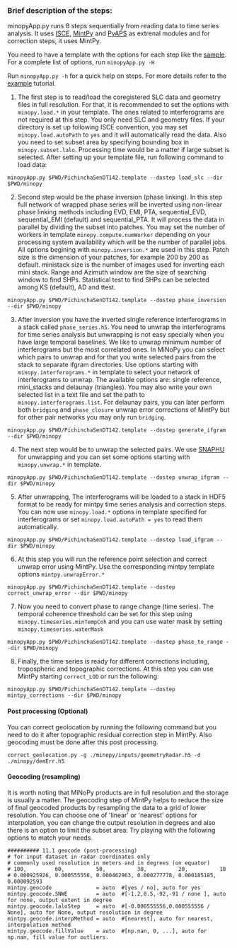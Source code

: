 ### Brief description of the steps: ###

minopyApp.py runs 8 steps sequentially from reading data to time series analysis. It uses [ISCE](https://github.com/isce-framework/isce2), [MintPy](https://github.com/insarlab/MintPy) and [PyAPS](https://github.com/AngeliqueBenoit/pyaps3) as extrenal modules and for correction steps, it uses MintPy.

You need to have a template with the options for each step like the [sample](https://github.com/geodesymiami/MiNoPy/blob/main/sample_input/PichinchaSenDT142.template). For a complete list of options, run `minopyApp.py -H`

Run `minopyApp.py -h` for a quick help on steps.
For more details refer to the [example](https://nbviewer.jupyter.org/github/geodesymiami/MiNoPy/blob/main/tutorial/minopyApp.ipynb) tutorial.

1. The first step is to read/load the coregistered SLC data and geometry files in full resolution. For that, 
it is recommended to set the options with `minopy.load.*` in your template. The ones related to interferograms 
are not required at this step. You only need SLC and geometry files. If your directory is set up following ISCE 
convention, you may set `minopy.load.autoPath` to `yes` and it will automatically read the data. 
Also you need to set subset area by specifying bounding box in `minopy.subset.lalo`. 
Processing time would be a matter if large subset is selected. 
After setting up your template file, run following command to load data:
```
minopyApp.py $PWD/PichinchaSenDT142.template --dostep load_slc --dir $PWD/minopy
```

2. Second step would be the phase inversion (phase linking). 
In this step full network of wrapped phase series will be inverted using non-linear 
phase linking methods including EVD, EMI, PTA, sequential_EVD, sequential_EMI (default) and 
sequential_PTA. It will process the data in parallel by dividing the subset into patches. 
You may set the number of workers in template `minopy.compute.numWorker` depending on 
your processing system availability which will be the number of parallel jobs. 
All options begining with `minopy.inversion.*` are used in this step. Patch size is the dimension
of your patches, for example 200 by 200 as default. ministack size is the number of images used for inverting 
each mini stack. Range and Azimuth window are the size of searching window to find SHPs. 
Statistical test to find SHPs can be selected among KS (default), AD and ttest.

```
minopyApp.py $PWD/PichinchaSenDT142.template --dostep phase_inversion --dir $PWD/minopy
```

3. After inversion you have the inverted single reference interferograms in a stack called `phase_series.h5`. You need to unwrap the interferograms for time series analysis but unwrapping is not easy specially when you have large temporal baselines. We like to unwrap minimum number of interferograms but the most correlated ones. In MiNoPy you can select which pairs to unwrap and for that you write selected pairs from the stack to separate ifgram directories. Use options starting with `minopy.interferograms.*` in template to select your network of interferograms to unwrap. The available options are: single reference, mini_stacks and delaunay (triangles). You may also write your own selected list in a text file and set the path to `minopy.interferograms.list`. For delaunay pairs, you can later perform both `bridging` and `phase_closure` unwrap error corrections of MintPy but for other pair networks you may only run `bridging`.

```
minopyApp.py $PWD/PichinchaSenDT142.template --dostep generate_ifgram --dir $PWD/minopy
```

4. The next step would be to unwrap the selected pairs. We use [SNAPHU](https://web.stanford.edu/group/radar/softwareandlinks/sw/snaphu/) for unwrapping and you can set some options starting with `minopy.unwrap.*` in template.

```
minopyApp.py $PWD/PichinchaSenDT142.template --dostep unwrap_ifgram --dir $PWD/minopy
```

5. After unwrapping, The interferograms will be loaded to a stack in HDF5 format to be ready for mintpy time series analysis and correction steps.
You can now use `minopy.load.*` options in template specified for interferograms or set `minopy.load.autoPath = yes` to read them automatically.

```
minopyApp.py $PWD/PichinchaSenDT142.template --dostep load_ifgram --dir $PWD/minopy
```

6. At this step you will run the reference point selection and correct unwrap error using MintPy. Use the corresponding mintpy template options `mintpy.unwrapError.*`

```
minopyApp.py $PWD/PichinchaSenDT142.template --dostep correct_unwrap_error --dir $PWD/minopy
```

7. Now you need to convert phase to range change (time series). The temporal coherence threshold can be set for this step using `minopy.timeseries.minTempCoh` and you can use water mask by setting `minopy.timeseries.waterMask`

```
minopyApp.py $PWD/PichinchaSenDT142.template --dostep phase_to_range --dir $PWD/minopy
```

8. Finally, the time series is ready for different corrections including, tropospheric and topographic corrections. At this step you can use MintPy starting `correct_LOD` or run the following:

```
minopyApp.py $PWD/PichinchaSenDT142.template --dostep mintpy_corrections --dir $PWD/minopy
```


#### Post processing (Optional) ####
You can correct geolocation by running the following command but you need to do it after topographic residual correction step in MintPy. Also geocoding must be done after this post processing.

```
correct_geolocation.py -g ./minopy/inputs/geometryRadar.h5 -d ./minopy/demErr.h5
```

#### Geocoding (resampling) ####
It is worth noting that MiNoPy products are in full resolution and the storage is usually a matter. 
The geocoding step of MintPy helps to reduce the size of final geocoded products by resampling the 
data to a grid of lower resolution. You can choose one of 'linear' or 'nearest' options for interpolation, 
you can change the output resolution in degrees and also there is an option to limit the subset area: 
Try playing with the following options to match your needs.

```
########## 11.1 geocode (post-processing)
# for input dataset in radar coordinates only
# commonly used resolution in meters and in degrees (on equator)
# 100,         60,          50,          30,          20,          10
# 0.000925926, 0.000555556, 0.000462963, 0.000277778, 0.000185185, 0.000092593
mintpy.geocode              = auto  #[yes / no], auto for yes
mintpy.geocode.SNWE         = auto  #[-1.2,0.5,-92,-91 / none ], auto for none, output extent in degree
mintpy.geocode.laloStep     = auto  #[-0.000555556,0.000555556 / None], auto for None, output resolution in degree
mintpy.geocode.interpMethod = auto  #[nearest], auto for nearest, interpolation method
mintpy.geocode.fillValue    = auto  #[np.nan, 0, ...], auto for np.nan, fill value for outliers.
```
